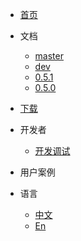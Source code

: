 * [首页](/zh-CN/introduce.md)
  
* 文档
    * [master]()
    * [dev](/zh-CN/introduce.md)
    * [0.5.1]()
    * [0.5.0]()
  
* [下载](/zh-CN/quick_start/download.md)

  
* 开发者
  * [开发调试](/zh-CN/developer-guide/debug.md)
  
* 用户案例


* 语言
    * [中文](/zh-CN/)
    * [En](/en-US/)
    
